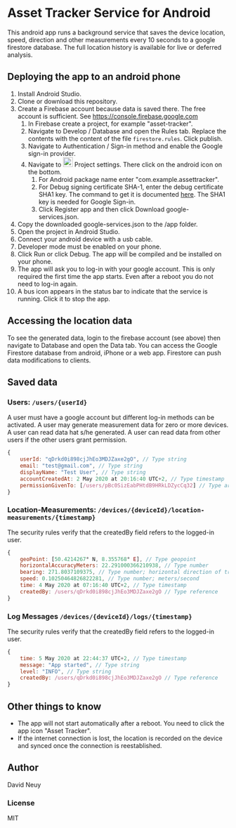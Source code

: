 # Asset Tracker Service for Android
This android app runs a background service that saves the device location, speed, direction and other measurements every 10 seconds to a google firestore database. 
The full location history is available for live or deferred analysis.


## Deploying the app to an android phone
1. Install Android Studio.
1. Clone or download this repository.
1. Create a Firebase account because data is saved there. The free account is sufficient. See https://console.firebase.google.com
    1. In Firebase create a project, for example "asset-tracker".
    1. Navigate to Develop / Database  and open the Rules tab. Replace the contents with the content of the file `firestore.rules`. Click publish.
    1. Navigate to Authentication / Sign-in method and enable the Google sign-in provider.
    1. Navigate to <img src="https://storage.googleapis.com/support-kms-prod/vMSwtm9y2uvHQAg2OfjmWpsBMtG4xwSIPWxh" width="22" heigth="22"> Project settings. There click on the android icon on the bottom. 
        1. For Android package name enter "com.example.assettracker".
        1. For Debug signing certificate SHA-1, enter the debug certificate SHA1 key. The command to get it is documented [here](https://developers.google.com/android/guides/client-auth). The SHA1 key is needed for Google Sign-in.
        1. Click Register app and then click Download google-services.json.
 1. Copy the downloaded google-services.json to the /app folder.
 1. Open the project in Android Studio.
 1. Connect your android device with a usb cable.
 1. Developer mode must be enabled on your phone.
 1. Click Run or click Debug. The app will be compiled and be installed on your phone.
 1. The app will ask you to log-in with your google account. This is only required the first time the app starts. Even after a reboot you do not need to log-in again.
 1. A bus icon appears in the status bar to indicate that the service is running. Click it to stop the app.
 
 ## Accessing the location data
 To see the generated data, login to the firebase account (see above) then navigate to Database and open the Data tab. You can access the Google Firestore database from android, iPhone
 or a web app. Firestore can push data modifications to clients.
 
 ## Saved data
 
  ### Users: `/users/{userId}`
 
 A user must have a google account but different log-in methods can be activated.
 A user may generate measurement data for zero or more devices.
 A user can read data hat s/he generated.
 A user can read data from other users if the other users grant permission.
 
 ``` javascript
 { 
     userId: "qDrkd0i898cjJhEo3MDJZaxe2gO", // Type string
     email: "test@gmail.com", // Type string
     displayName: "Test User", // Type string
     accountCreatedAt: 2 May 2020 at 20:16:40 UTC+2, // Type timestamp
     permissionGivenTo: [/users/pBc0SizEabPHtdB9HRkLDZycCq32] // Type array of reference
 }
 ```
 
 ### Location-Measurements: `/devices/{deviceId}/location-measurements/{timestamp}`
 
 The security rules verify that the createdBy field refers to the logged-in user.

``` javascript
{ 
    geoPoint: [50.4214267° N, 8.355768° E], // Type geopoint
    horizontalAccuracyMeters: 22.291000366210938, // Type number
    bearing: 271.8037109375, // Type number; horizontal direction of travel in degrees 0.0-360.0
    speed: 0.10250464826822281, // Type number; meters/second
    time: 4 May 2020 at 07:16:40 UTC+2, // Type timestamp
    createdBy: /users/qDrkd0i898cjJhEo3MDJZaxe2gO // Type reference
}
```

### Log Messages `/devices/{deviceId}/logs/{timestamp}`

The security rules verify that the createdBy field refers to the logged-in user.

``` javascript
{ 
    time: 5 May 2020 at 22:44:37 UTC+2, // Type timestamp
    message: "App started", // Type string
    level: "INFO", // Type string
    createdBy: /users/qDrkd0i898cjJhEo3MDJZaxe2gO // Type reference
}
```
 
 
 ## Other things to know
 
 - The app will not start automatically after a reboot. You need to click the app icon "Asset Tracker". 
 - If the internet connection is lost, the location is recorded on the device and synced once the connection is reestablished.
 
 
 ## Author
 David Neuy
 
  ### License
  MIT